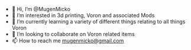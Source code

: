 - 👋 Hi, I’m @MugenMicko
- 👀 I’m interested in 3d printing, Voron and associated Mods
- 🌱 I’m currently learning a variety of different things relating to all things Voron
- 💞️ I’m looking to collaborate on Voron related items
- 📫 How to reach me mugenmicko@gmail.com

<!---
MugenMicko/MugenMicko is a ✨ special ✨ repository because its `README.md` (this file) appears on your GitHub profile.
You can click the Preview link to take a look at your changes.
--->
